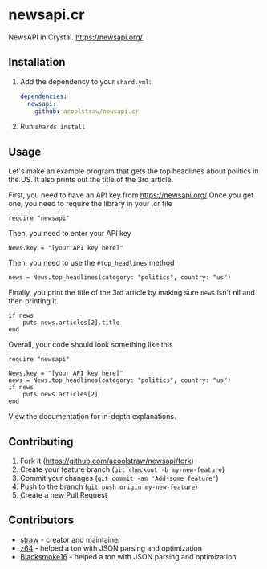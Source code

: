 # newsapi.cr

NewsAPI in Crystal. https://newsapi.org/

## Installation

1. Add the dependency to your `shard.yml`:

   ```yaml
   dependencies:
     newsapi:
       github: acoolstraw/newsapi.cr
   ```

2. Run `shards install`

## Usage

Let's make an example program that gets the top headlines about politics in the US. It also prints out the title of the 3rd article.

First, you need to have an API key from https://newsapi.org/
Once you get one, you need to require the library in your .cr file
```cr
require "newsapi"
```
Then, you need to enter your API key
```cr
News.key = "[your API key here]"
```
Then, you need to use the `#top_headlines` method
```cr
news = News.top_headlines(category: "politics", country: "us")
```
Finally, you print the title of the 3rd article by making sure `news` isn't nil and then printing it.
```cr
if news
    puts news.articles[2].title  
end
```
Overall, your code should look something like this
```cr
require "newsapi"

News.key = "[your API key here]"
news = News.top_headlines(category: "politics", country: "us")
if news
    puts news.articles[2]
end
```
View the documentation for in-depth explanations.

## Contributing

1. Fork it (<https://github.com/acoolstraw/newsapi/fork>)
2. Create your feature branch (`git checkout -b my-new-feature`)
3. Commit your changes (`git commit -am 'Add some feature'`)
4. Push to the branch (`git push origin my-new-feature`)
5. Create a new Pull Request

## Contributors

- [straw](https://github.com/acoolstraw) - creator and maintainer
- [z64](https://github.com/z64) - helped a ton with JSON parsing and optimization
- [Blacksmoke16](https://github.com/Blacksmoke16) - helped a ton with JSON parsing and optimization
